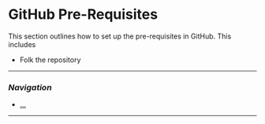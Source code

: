 # GitHub Pre-Requisites

This section outlines how to set up the pre-requisites in GitHub. This includes
- Folk the repository
  
---

### _Navigation_

- [...](#...)

---

